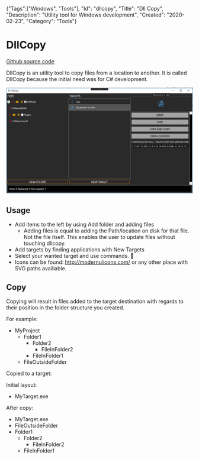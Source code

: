 {"Tags":["Windows", "Tools"], "Id": "dllcopy", "Title": "Dll Copy", "Description": "Utility tool for Windows development", "Created": "2020-02-23", "Category": "Tools"}

# DllCopy

[Github source code](https://github.com/Illedan/DllCopy)

DllCopy is an utility tool to copy files from a location to another. It is called DllCopy because the initial need was for C# development.

![Layout](https://raw.githubusercontent.com/Illedan/DllCopy/master/Capture.PNG "DllCopy")


## Usage

- Add items to the left by using Add folder and adding files
    - Adding files is equal to adding the Path/location on disk for that file. Not the file itself. This enables the user to update files without touching dllcopy.
- Add targets by finding applications with New Targets
- Select your wanted target and use commands. :rocket:
- Icons can be found: http://modernuiicons.com/ or any other place with SVG paths availiable.

## Copy

Copying will result in files added to the target destination with regards to their position in the folder structure you created.

For example:

- MyProject
    - Folder1
        - Folder2
            - FileInFolder2
        - FileInFolder1
    - FileOutsideFolder

Copied to a target:

Initial layout:
- MyTarget.exe


After copy:
- MyTarget.exe
- FileOutsideFolder
- Folder1
    - Folder2
        - FileInFolder2
    - FileInFolder1


